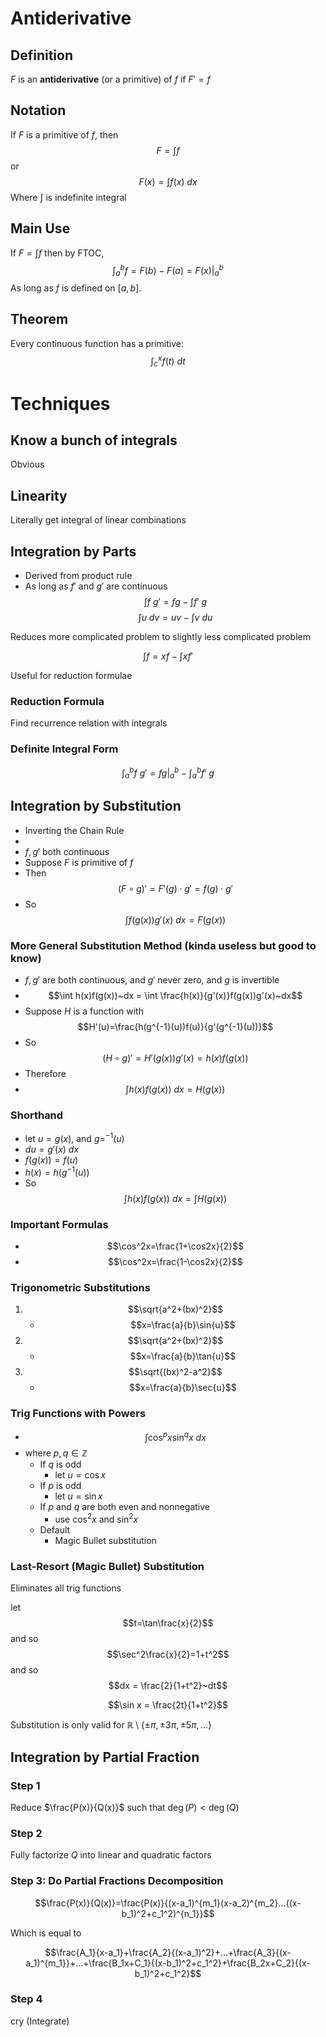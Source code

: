 # Antiderivative
## Definition
$F$ is an **antiderivative** (or a primitive) of $f$ if $F'=f$

## Notation
If $F$ is a primitive of $f$, then 
	$$F = \int f$$
	or
	$$F(x) = \int f(x)~dx$$
Where $\int$ is indefinite integral

## Main Use
If $F=\int f$ then by FTOC,
	$$\int_a^bf = F(b)-F(a)=F(x)|_a^b$$
As long as $f$ is defined on $[a,b]$.

## Theorem
Every continuous function has a primitive:
	$$\int_c^x f(t)~dt$$

# Techniques
## Know a bunch of integrals
Obvious

## Linearity
Literally get integral of linear combinations

## Integration by Parts
* Derived from product rule
* As long as $f'$ and $g'$ are continuous
$$\int f~g' = fg - \int f'~g$$
$$\int u~dv = uv - \int v~du$$

Reduces more complicated problem to slightly less complicated problem

$$\int f = xf - \int xf'$$

Useful for reduction formulae

### Reduction Formula
Find recurrence relation with integrals

### Definite Integral Form
$$\int_a^b f~g' = fg|_a^b - \int_a^b f'~g$$

## Integration by Substitution
* Inverting the Chain Rule
* 
* $f,g'$ both continuous
* Suppose $F$ is primitive of $f$
* Then $$(F\circ g)'= F'(g)\cdot g'=f(g)\cdot g'$$
* So $$\int f(g(x))g'(x)~dx=F(g(x))$$

### More General Substitution Method (kinda useless but good to know)
* $f,g'$ are both continuous, and $g'$ never zero, and $g$ is invertible
* $$\int h(x)f(g(x))~dx = \int \frac{h(x)}{g'(x)}f(g(x))g'(x)~dx$$
* Suppose $H$ is a function with $$H'(u)=\frac{h(g^{-1}(u))f(u)}{g'(g^{-1}(u))}$$
* So $$(H\circ g)'=H'(g(x))g'(x)=h(x)f(g(x))$$
* Therefore
* $$\int h(x)f(g(x))~dx = H(g(x))$$

### Shorthand
* let $u=g(x)$, and $g=^{-1}(u)$
* $du = g'(x)~dx$
* $f(g(x))=f(u)$
* $h(x) = h(g^{-1}(u))$
* So $$\int h(x)f(g(x))~dx=\int H(g(x))$$

### Important Formulas
* $$\cos^2x=\frac{1+\cos2x}{2}$$
* $$\cos^2x=\frac{1-\cos2x}{2}$$

### Trigonometric Substitutions
1. $$\sqrt{a^2+(bx)^2}$$
	* $$x=\frac{a}{b}\sin{u}$$
2. $$\sqrt{a^2+(bx)^2}$$ 
	* $$x=\frac{a}{b}\tan{u}$$
3. $$\sqrt{(bx)^2-a^2}$$ 
	* $$x=\frac{a}{b}\sec{u}$$

### Trig Functions with Powers
* $$\int\cos^px\sin^qx~dx$$
* where $p,q\in\mathbb{Z}$
	* If $q$ is odd
		* let $u = \cos x$
	* If $p$ is odd
		* let $u = \sin x$
	* If $p$ and $q$ are both even and nonnegative
		* use $\cos^2x$ and $\sin^2x$
	* Default
		* Magic Bullet substitution

### Last-Resort (Magic Bullet) Substitution
Eliminates all trig functions

let $$t=\tan\frac{x}{2}$$
and so $$\sec^2\frac{x}{2}=1+t^2$$
and so $$dx = \frac{2}{1+t^2}~dt$$

$$\sin x = \frac{2t}{1+t^2}$$

Substitution is only valid for $\mathbb{R}\setminus\{\pm\pi,\pm3\pi,\pm5\pi,...\}$

## Integration by Partial Fraction
### Step 1
Reduce $\frac{P(x)}{Q(x)}$ such that $\deg(P)<\deg(Q)$

### Step 2
Fully factorize $Q$ into linear and quadratic factors

### Step 3: Do Partial Fractions Decomposition

$$\frac{P(x)}{Q(x)}=\frac{P(x)}{(x-a_1)^{m_1}(x-a_2)^{m_2}...((x-b_1)^2+c_1^2)^{n_1}}$$

Which is equal to

$$\frac{A_1}{x-a_1}+\frac{A_2}{(x-a_1)^2}+...+\frac{A_3}{(x-a_1)^{m_1}}+...+\frac{B_1x+C_1}{(x-b_1)^2+c_1^2}+\frac{B_2x+C_2}{(x-b_1)^2+c_1^2}$$

### Step 4
cry (Integrate)
